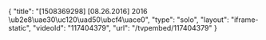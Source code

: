 {
    "title": "[1508369298] [08.26.2016] 2016 \ub2e8\uae30\uc120\uad50\ubcf4\uace0",
    "type": "solo",
    "layout": "iframe-static",
    "videoId": "117404379",
    "url": "\/tvpembed\/117404379"
}